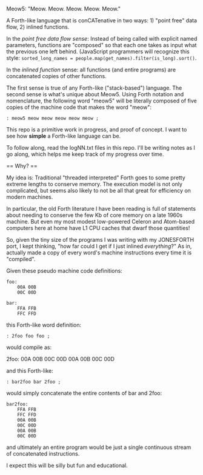 Meow5: "Meow. Meow. Meow. Meow. Meow."

A Forth-like language that is conCATenative in two ways: 1) "point free" data
flow, 2) inlined functions.

In the *point free data flow sense*: Instead of being called with explicit
named parameters, functions are "composed" so that each one takes as input what
the previous one left behind. (JavaScript programmers will recognize this
style: `sorted_long_names = people.map(get_names).filter(is_long).sort()`.

In the *inlined function* sense: all functions (and entire programs) are
concatenated copies of other functions.

The first sense is true of any Forth-like ("stack-based") language. The second
sense is what's unique about Meow5. Using Forth notation and nomenclature, the
following word "meow5" will be literally composed of five copies of the machine
code that makes the word "meow":

    : meow5 meow meow meow meow meow ;

This repo is a primitive work in progress, and proof of concept.  I want to see
how **simple** a Forth-like language can be.

To follow along, read the logNN.txt files in this repo. I'll be writing notes
as I go along, which helps me keep track of my progress over time.


== Why? ==

My idea is: Traditional "threaded interpreted" Forth goes to some pretty
extreme lengths to conserve memory. The execution model is not only
complicated, but seems also likely to not be all that great for efficiency on
modern machines.

In particular, the old Forth literature I have been reading is full of statements
about needing to conserve the few
Kb of core memory on a late 1960s machine.
But even my most modest low-powered Celeron and Atom-based computers
here at home have L1 CPU caches that dwarf those quantities!

So, given the tiny size of the programs I was writing with my JONESFORTH port,
I kept thinking, "how far could I get if I just inlined _everything_?" As in,
actually made a copy of every word's machine instructions every time it is
"compiled".

Given these pseudo machine code definitions:

    foo:
        00A 00B
        00C 00D

    bar:
        FFA FFB
        FFC FFD

this Forth-like word definition:

    : 2foo foo foo ;

would compile as:

   2foo: 
        00A 00B
        00C 00D
        00A 00B
        00C 00D

and this Forth-like:

    : bar2foo bar 2foo ;

would simply concatenate the entire contents of bar and 2foo:

    bar2foo:
        FFA FFB
        FFC FFD
        00A 00B
        00C 00D
        00A 00B
        00C 00D

and ultimately an entire program would be just a single continuous
stream of concatenated instructions.

I expect this will be silly but fun and educational.
